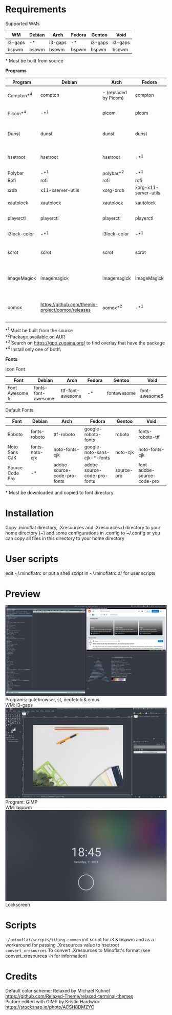 # Requirements
Supported WMs

|WM|Debian|Arch|Fedora|Gentoo|Void|
|-|-|-|-|-|-|
|i3-gaps|-*|i3-gaps|-*|i3-gaps|i3-gaps|
|bspwm|bspwm|bspwm|bspwm|bspwm|bspwm|

\* Must be built from source

**Programs**

|Program|Debian|Arch|Fedora|Gentoo|Void|Explanation|
|-|-|-|-|-|-|-|
|Compton*<sup>4</sup>|compton|- (replaced by Picom)|compton|compton|- (replaced by Picom)|Compositor for shadow & fading|
|Picom*<sup>4</sup>|-*<sup>1</sup>|picom|picom|picom|picom|Compositor for shadow & fading|
|Dunst|dunst|dunst|dunst|dunst|dunst|Notification daemon (for displaying notifications)
|hsetroot|hsetroot|hsetroot|-*<sup>1</sup>|hsetroot|polybar|Set workspace background color|
|Polybar|-*<sup>1</sup>|polybar*<sup>2</sup>|-*<sup>1</sup>|polybar|polybar|Bar|
|Rofi|rofi|rofi|rofi|rofi|rofi|Launcher|
|xrdb|x11-xserver-utils|xorg-xrdb|xorg-x11-server-utils|xrdb|xrdb|For loading .Xresources|
|xautolock|xautolock|xautolock|xautolock|xautolock|xautolock|For auto locking|
|playerctl|playerctl|playerctl|playerctl|playerctl|playerctl|MPRIS (music) support|
|i3lock-color|-*<sup>1</sup>|i3lock-color|-*<sup>1</sup>|i3lock-color*<sup>3</sup>|i3lock-color|Lockscreen|
|scrot|scrot|scrot|scrot|scrot|scrot|For taking screenshot for the lockscreen|
|ImageMagick|imagemagick|imagemagick|ImageMagick|imagemagick|ImageMagick|For blurring the screenshot for the lockscreen|
|oomox|https://github.com/themix-project/oomox/releases|oomox*<sup>2</sup>|-*<sup>1</sup>|-*<sup>1</sup>|-*<sup>1</sup>|Generate a GTK theme to match the color scheme|

\*<sup>1</sup> Must be built from the source\
\*<sup>2</sup>Package available on AUR\
\*<sup>3</sup> Search on https://gpo.zugaina.org/ to find overlay that have the package\
\*<sup>4</sup> Install only one of both\

**Fonts**

Icon Font

|Font|Debian|Arch|Fedora|Gentoo|Void|
|-|-|-|-|-|-|
|Font Awesome 5|fonts-font-awesome|ttf-font-awesome|-*|fontawesome|font-awesome5|

Default Fonts

|Font|Debian|Arch|Fedora|Gentoo|Void|
|-|-|-|-|-|-|
|Roboto|fonts-roboto|ttf-roboto|google-roboto-fonts|roboto|fonts-roboto-ttf|
|Noto Sans CJK|fonts-noto-cjk|noto-fonts-cjk|google-noto-sans-cjk-*-fonts|noto-cjk|noto-fonts-cjk|
|Source Code Pro|-*|adobe-source-code-pro-fonts|adobe-source-code-pro-fonts|source-pro|font-adobe-source-code-pro|

\* Must be downloaded and copied to font directory

# Installation
Copy .minoflat directory, .Xresources and .Xresources.d directory to your home directory (~) and some configurations in .config to ~/.config or you can copy all files in this directory to your home directory

# User scripts
edit ~/.minoflatrc or put a shell script in ~/.minoflatrc.d/ for user scripts

# Preview
<img src="screenshots/2019-10-20-11.png">\
Programs: qutebrowser, st, neofetch & cmus\
WM: i3-gaps
<img src="screenshots/2019-11-06-03.png">
Program: GIMP\
WM: bspwm
<img src="screenshots/lock.png">
Lockscreen


# Scripts

```~/.minoflat/scripts/tiling-common``` init script for i3 & bspwm and as a workaround for passing .Xresources value to hsetroot\
```convert_xresources``` To convert .Xresources to Minoflat's format (see convert_xresources -h for information)

# Credits
Default color scheme: Relaxed by Michael Kühnel https://github.com/Relaxed-Theme/relaxed-terminal-themes \
Picture edited with GIMP by Kristin Hardwick https://stocksnap.io/photo/ACSH8DMZYC
